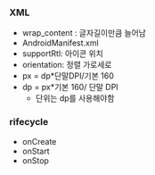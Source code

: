 ### XML

- wrap_content : 글자길이만큼 늘어남
- AndroidManifest.xml
- supportRtl: 아이콘 위치
- orientation: 정렬 가로세로
- px = dp*단말DPI/기본 160
- dp = px*기본 160/ 단말 DPI
  - 단위는 dp를 사용해야함



### rifecycle

- onCreate
- onStart
- onStop